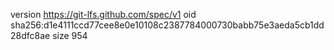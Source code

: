 version https://git-lfs.github.com/spec/v1
oid sha256:d1e4111ccd77cee8e0e10108c2387784000730babb75e3aeda5cb1dd28dfc8ae
size 954
